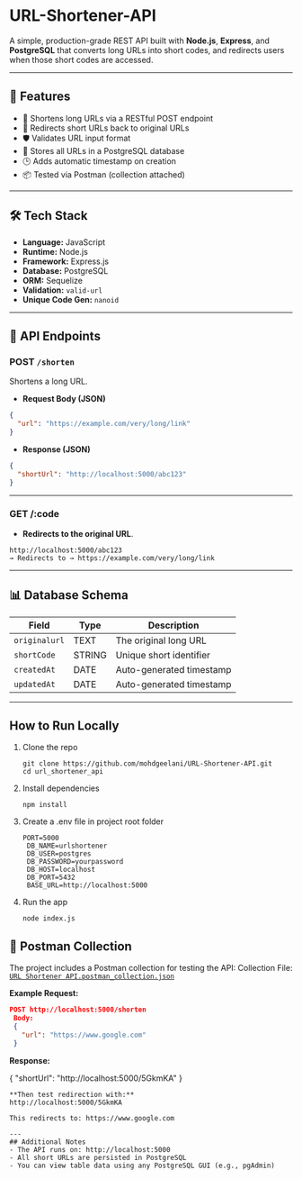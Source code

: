 # URL-Shortener-API
A simple, production-grade REST API built with **Node.js**, **Express**, and **PostgreSQL** that converts long URLs into short codes, and redirects users when those short codes are accessed.

---

## 🚀 Features

- 🔗 Shortens long URLs via a RESTful POST endpoint
- 🚦 Redirects short URLs back to original URLs
- 🛡️ Validates URL input format
- 🧠 Stores all URLs in a PostgreSQL database
- 🕒 Adds automatic timestamp on creation
- 📦 Tested via Postman (collection attached)

---

## 🛠️ Tech Stack

- **Language:** JavaScript
- **Runtime:** Node.js
- **Framework:** Express.js
- **Database:** PostgreSQL
- **ORM:** Sequelize
- **Validation:** `valid-url`
- **Unique Code Gen:** `nanoid`

---

## 📁 API Endpoints

### POST `/shorten`
Shortens a long URL.

- **Request Body (JSON)**
```json
{
  "url": "https://example.com/very/long/link"
}
```
- **Response (JSON)**
```json
{
  "shortUrl": "http://localhost:5000/abc123"
}
```
---

### GET /:code
- **Redirects to the original URL**.
```
http://localhost:5000/abc123
→ Redirects to → https://example.com/very/long/link
```
---

## 📊 Database Schema

| Field        | Type   | Description                   |
|--------------|--------|-------------------------------|
| `originalurl`| TEXT   | The original long URL         |
| `shortCode`  | STRING | Unique short identifier       |
| `createdAt`  | DATE   | Auto-generated timestamp      |
| `updatedAt`  | DATE   | Auto-generated timestamp      |

---

## How to Run Locally

1. Clone the repo
   ```
   git clone https://github.com/mohdgeelani/URL-Shortener-API.git
   cd url_shortener_api

   ```
2. Install dependencies
   ```
   npm install
   ```
3. Create a .env file in project root folder
   ```
   PORT=5000
    DB_NAME=urlshortener
    DB_USER=postgres
    DB_PASSWORD=yourpassword
    DB_HOST=localhost
    DB_PORT=5432
    BASE_URL=http://localhost:5000

   ```
4. Run the app
   ```
   node index.js

   ```
## 🧪 Postman Collection
   The project includes a Postman collection for testing the API:
   Collection File: [`URL Shortener API.postman_collection.json`](./URL%20Shortener%20API.postman_collection.json)
   
   **Example Request:**
   ```json
   POST http://localhost:5000/shorten
    Body:
    {
      "url": "https://www.google.com"
    }
   ```
   **Response:**
   
   {
    "shortUrl": "http://localhost:5000/5GkmKA"
   }
   ```
   **Then test redirection with:**
   http://localhost:5000/5GkmKA
   
   This redirects to: https://www.google.com

---
## Additional Notes
- The API runs on: http://localhost:5000
- All short URLs are persisted in PostgreSQL
- You can view table data using any PostgreSQL GUI (e.g., pgAdmin)
